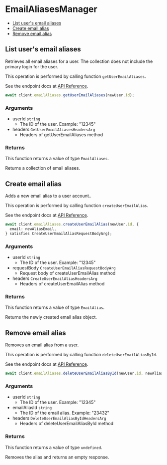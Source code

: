 # EmailAliasesManager

- [List user's email aliases](#list-users-email-aliases)
- [Create email alias](#create-email-alias)
- [Remove email alias](#remove-email-alias)

## List user's email aliases

Retrieves all email aliases for a user. The collection
does not include the primary login for the user.

This operation is performed by calling function `getUserEmailAliases`.

See the endpoint docs at
[API Reference](https://developer.box.com/reference/get-users-id-email-aliases/).

<!-- sample get_users_id_email_aliases -->

```ts
await client.emailAliases.getUserEmailAliases(newUser.id);
```

### Arguments

- userId `string`
  - The ID of the user. Example: "12345"
- headers `GetUserEmailAliasesHeadersArg`
  - Headers of getUserEmailAliases method

### Returns

This function returns a value of type `EmailAliases`.

Returns a collection of email aliases.

## Create email alias

Adds a new email alias to a user account..

This operation is performed by calling function `createUserEmailAlias`.

See the endpoint docs at
[API Reference](https://developer.box.com/reference/post-users-id-email-aliases/).

<!-- sample post_users_id_email_aliases -->

```ts
await client.emailAliases.createUserEmailAlias(newUser.id, {
  email: newAliasEmail,
} satisfies CreateUserEmailAliasRequestBodyArg);
```

### Arguments

- userId `string`
  - The ID of the user. Example: "12345"
- requestBody `CreateUserEmailAliasRequestBodyArg`
  - Request body of createUserEmailAlias method
- headers `CreateUserEmailAliasHeadersArg`
  - Headers of createUserEmailAlias method

### Returns

This function returns a value of type `EmailAlias`.

Returns the newly created email alias object.

## Remove email alias

Removes an email alias from a user.

This operation is performed by calling function `deleteUserEmailAliasById`.

See the endpoint docs at
[API Reference](https://developer.box.com/reference/delete-users-id-email-aliases-id/).

<!-- sample delete_users_id_email_aliases_id -->

```ts
await client.emailAliases.deleteUserEmailAliasById(newUser.id, newAlias.id!);
```

### Arguments

- userId `string`
  - The ID of the user. Example: "12345"
- emailAliasId `string`
  - The ID of the email alias. Example: "23432"
- headers `DeleteUserEmailAliasByIdHeadersArg`
  - Headers of deleteUserEmailAliasById method

### Returns

This function returns a value of type `undefined`.

Removes the alias and returns an empty response.
